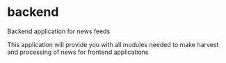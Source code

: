 # backend
Backend application for news feeds

This application will provide you with all modules needed to make harvest and processing of news for frontend applications

